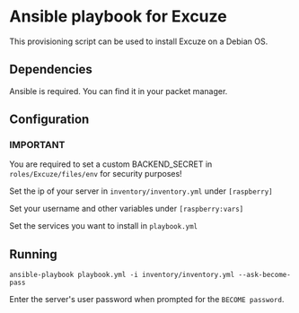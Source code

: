 # Ansible playbook for Excuze
This provisioning script can be used to install Excuze on a Debian OS.

## Dependencies
Ansible is required. You can find it in your packet manager.

## Configuration

### IMPORTANT
You are required to set a custom BACKEND_SECRET in `roles/Excuze/files/env` for security purposes!

Set the ip of your server in `inventory/inventory.yml` under `[raspberry]`

Set your username and other variables under `[raspberry:vars]`

Set the services you want to install in `playbook.yml`

## Running
```
ansible-playbook playbook.yml -i inventory/inventory.yml --ask-become-pass
```

Enter the server's user password when prompted for the `BECOME password`.
